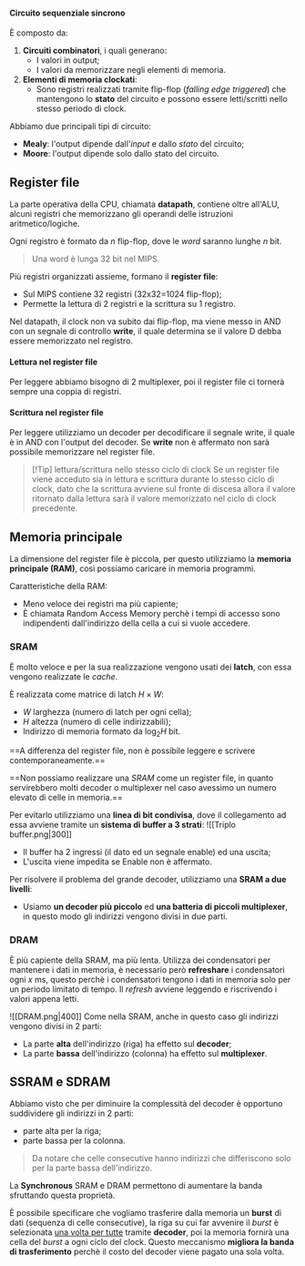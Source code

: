 #### Circuito sequenziale sincrono
È composto da:
1. **Circuiti combinatori**, i quali generano:
	- I valori in output;
	- I valori da memorizzare negli elementi di memoria.
2. **Elementi di memoria clockati**:
	- Sono registri realizzati tramite flip-flop (_falling edge triggered_) che mantengono lo **stato** del circuito e possono essere letti/scritti nello stesso periodo di clock.

Abbiamo due principali tipi di circuito:
- **Mealy**: l'output dipende dall'_input_ e dallo _stato_ del circuito;
- **Moore**: l'output dipende solo dallo stato del circuito.

## Register file
La parte operativa della CPU, chiamata **datapath**, contiene oltre all'ALU, alcuni registri che memorizzano gli operandi delle istruzioni aritmetico/logiche.

Ogni registro è formato da $n$ flip-flop, dove le _word_ saranno lunghe $n$ bit.
> Una word è lunga 32 bit nel MIPS.

Più registri organizzati assieme, formano il **register file**:
- Sul MIPS contiene 32 registri (32x32=1024 flip-flop);
- Permette la lettura di 2 registri e la scrittura su 1 registro.

Nel datapath, il clock non va subito dai flip-flop, ma viene messo in AND con un segnale di controllo **write**, il quale determina se il valore D debba essere memorizzato nel registro.

#### Lettura nel register file
Per leggere abbiamo bisogno di 2 multiplexer, poi il register file ci tornerà sempre una coppia di registri.

#### Scrittura nel register file
Per leggere utilizziamo un decoder per decodificare il segnale write, il quale è in AND con l'output del decoder.
Se **write** non è affermato non sarà possibile memorizzare nel register file.

>[!Tip] lettura/scrittura nello stesso ciclo di clock
>Se un register file viene acceduto sia in lettura e scrittura durante lo stesso ciclo di clock, dato che la scrittura avviene sul fronte di discesa allora il valore ritornato dalla lettura sarà il valore memorizzato nel ciclo di clock precedente.

## Memoria principale
La dimensione del register file è piccola, per questo utilizziamo la **memoria principale (RAM)**, così possiamo caricare in memoria programmi.

Caratteristiche della RAM:
- Meno veloce dei registri ma più capiente;
- È chiamata Random Access Memory perchè i tempi di accesso sono indipendenti dall'indirizzo della cella a cui si vuole accedere.

### SRAM
È molto veloce e per la sua realizzazione vengono usati dei **latch**, con essa vengono realizzate le _cache_.

È realizzata come matrice di latch $H\times W$:
- $W$ larghezza (numero di latch per ogni cella);
- $H$ altezza (numero di celle indirizzabili);
- Indirizzo di memoria formato da $\log_2H$ bit.

==A differenza del register file, non è possibile leggere e scrivere contemporaneamente.==

==Non possiamo realizzare una _SRAM_ come un register file, in quanto servirebbero molti decoder o multiplexer nel caso avessimo un numero elevato di celle in memoria.==

Per evitarlo utilizziamo una **linea di bit condivisa**, dove il collegamento ad essa avviene tramite un **sistema di buffer a 3 strati**:
![[Triplo buffer.png|300]]
- Il buffer ha 2 ingressi (il dato ed un segnale enable) ed una uscita;
- L'uscita viene impedita se Enable non è affermato.

Per risolvere il problema del grande decoder, utilizziamo una **SRAM a due livelli**: 
- Usiamo **un decoder più piccolo** ed **una batteria di piccoli multiplexer**, in questo modo gli indirizzi vengono divisi in due parti.

### DRAM
È più capiente della SRAM, ma più lenta.
Utilizza dei condensatori per mantenere i dati in memoria, è necessario però **refreshare** i condensatori ogni $x$ ms, questo perchè i condensatori tengono i dati in memoria solo per un periodo limitato di tempo.
Il _refresh_ avviene leggendo e riscrivendo i valori appena letti.

![[DRAM.png|400]]
Come nella SRAM, anche in questo caso gli indirizzi vengono divisi in 2 parti:
- La parte **alta** dell'indirizzo (riga) ha effetto sul **decoder**;
- La parte **bassa** dell'indirizzo (colonna) ha effetto sul **multiplexer**.

## SSRAM e SDRAM
Abbiamo visto che per diminuire la complessità del decoder è opportuno suddividere gli indirizzi in 2 parti:
- parte alta per la riga;
- parte bassa per la colonna.

>Da notare che celle consecutive hanno indirizzi che differiscono solo per la parte bassa dell'indirizzo.

La **Synchronous** SRAM e DRAM permettono di aumentare la banda sfruttando questa proprietà.

È possibile specificare che vogliamo trasferire dalla memoria un **burst** di dati (sequenza di celle consecutive), la riga su cui far avvenire il _burst_ è selezionata <u>una volta per tutte</u> tramite **decoder**, poi la memoria fornirà una cella del _burst_ a ogni ciclo del clock.
Questo meccanismo **migliora la banda di trasferimento** perchè il costo del decoder viene pagato una sola volta.
